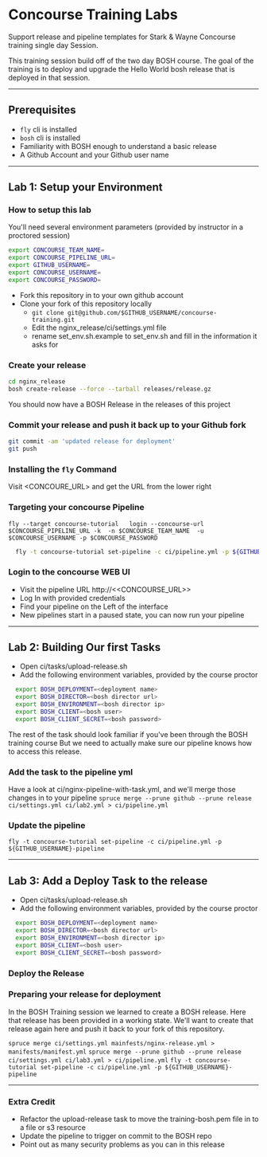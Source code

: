 # Concourse Training Labs
Support release and pipeline templates for Stark &amp; Wayne Concourse training single day Session.

This training session build off of the two day BOSH course.  The goal of the training is to deploy and
upgrade the Hello World bosh release that is deployed in that session.

---
## Prerequisites
  * `fly` cli is installed
  * `bosh` cli is installed
  * Familiarity with BOSH enough to understand a basic release
  * A Github Account and your Github user name
  
---  
## Lab 1: Setup your Environment

### How to setup this lab
You'll need several environment parameters (provided by instructor in a proctored session)
  ```bash 
  export CONCOURSE_TEAM_NAME=
  export CONCOURSE_PIPELINE_URL=
  export GITHUB_USERNAME=
  export CONCOURSE_USERNAME=
  export CONCOURSE_PASSWORD=
  ```

* Fork this repository in to your own github account
* Clone your fork of this repository locally
  * `git clone git@github.com/$GITHUB_USERNAME/concourse-training.git`
  * Edit the nginx_release/ci/settings.yml file
  * rename set_env.sh.example to set_env.sh and fill in the information it asks for

### Create your release
  ```bash
  cd nginx_release
  bosh create-release --force --tarball releases/release.gz
  ```
  You should now have a BOSH Release in the releases of this project

### Commit your release and push it back up to your Github fork
```bash
git commit -am 'updated release for deployment'
git push
```

### Installing the `fly` Command
Visit <CONCOURE_URL> and get the URL from the lower right

### Targeting your concourse Pipeline
```
fly --target concourse-tutorial   login --concourse-url $CONCOURSE_PIPELINE_URL -k  -n $CONCOURSE_TEAM_NAME  -u $CONCOURSE_USERNAME -p $CONCOURSE_PASSWORD
```

```bash
  fly -t concourse-tutorial set-pipeline -c ci/pipeline.yml -p ${GITHUB_USERNAME}-pipeline
```

### Login to the concourse WEB UI
* Visit the pipeline URL http://<<CONCOURSE_URL>>
* Log In with provided credentials
* Find your pipeline on the Left of the interface
* New pipelines start in a paused state, you can now run your pipeline

---
## Lab 2: Building Our first Tasks
* Open ci/tasks/upload-release.sh
* Add the following environment variables, provided by the course proctor

```bash
  export BOSH_DEPLOYMENT=<deployment name>
  export BOSH_DIRECTOR=<bosh director url>
  export BOSH_ENVIRONMENT=<bosh director ip>
  export BOSH_CLIENT=<bosh user>
  export BOSH_CLIENT_SECRET=<bosh password>
```
The rest of the task should look familiar if you've been through the BOSH training course
But we need to actually make sure our pipeline knows how to access this release.

### Add the task to the pipeline yml
Have a look at ci/nginx-pipeline-with-task.yml, and we'll merge those changes in to your pipeline
`spruce merge --prune github --prune release  ci/settings.yml ci/lab2.yml > ci/pipeline.yml`

### Update the pipeline
`fly -t concourse-tutorial set-pipeline -c ci/pipeline.yml -p ${GITHUB_USERNAME}-pipeline`

---
## Lab 3: Add a Deploy Task to the release
* Open ci/tasks/upload-release.sh
* Add the following environment variables, provided by the course proctor

```bash
  export BOSH_DEPLOYMENT=<deployment name>
  export BOSH_DIRECTOR=<bosh director url>
  export BOSH_ENVIRONMENT=<bosh director ip>
  export BOSH_CLIENT=<bosh user>
  export BOSH_CLIENT_SECRET=<bosh password>
```
### Deploy the Release

### Preparing your release for deployment
In the BOSH Training session we learned to create a BOSH release. Here that release has been provided in a
working state.  We'll want to create that release again here and push it back to your fork of this repository.

`spruce merge ci/settings.yml mainfests/nginx-release.yml > manifests/manifest.yml`
`spruce merge --prune github --prune release  ci/settings.yml ci/lab3.yml > ci/pipeline.yml`
`fly -t concourse-tutorial set-pipeline -c ci/pipeline.yml -p ${GITHUB_USERNAME}-pipeline`

---
### Extra Credit
* Refactor the upload-release task to move the training-bosh.pem file in to a file
or s3 resource
* Update the pipeline to trigger on commit to the BOSH repo
* Point out as many security problems as you can in this release
